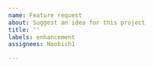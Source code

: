 ```yaml
---
name: Feature request
about: Suggest an idea for this project
title: ''
labels: enhancement
assignees: Noobish1

---
```



